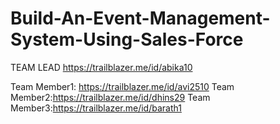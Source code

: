 # Build-An-Event-Management-System-Using-Sales-Force

TEAM LEAD https://trailblazer.me/id/abika10

Team Member1: https://trailblazer.me/id/avi2510
Team Member2:https://trailblazer.me/id/dhins29 
Team Member3:https://trailblazer.me/id/barath1
